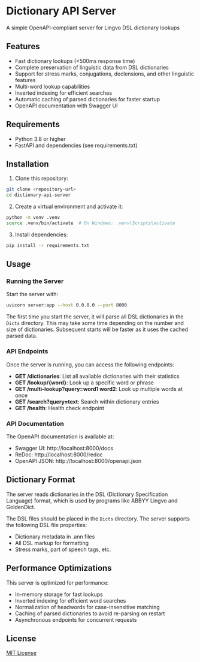 # Dictionary API Server

A simple OpenAPI-compliant server for Lingvo DSL dictionary lookups

## Features

- Fast dictionary lookups (<500ms response time)
- Complete preservation of linguistic data from DSL dictionaries
- Support for stress marks, conjugations, declensions, and other linguistic features
- Multi-word lookup capabilities
- Inverted indexing for efficient searches
- Automatic caching of parsed dictionaries for faster startup
- OpenAPI documentation with Swagger UI

## Requirements

- Python 3.8 or higher
- FastAPI and dependencies (see requirements.txt)

## Installation

1. Clone this repository:
```bash
git clone <repository-url>
cd dictionary-api-server
```

2. Create a virtual environment and activate it:
```bash
python -m venv .venv
source .venv/bin/activate  # On Windows: .venv\Scripts\activate
```

3. Install dependencies:
```bash
pip install -r requirements.txt
```

## Usage

### Running the Server

Start the server with:

```bash
uvicorn server:app --host 0.0.0.0 --port 8000
```

The first time you start the server, it will parse all DSL dictionaries in the `Dicts` directory. This may take some time depending on the number and size of dictionaries. Subsequent starts will be faster as it uses the cached parsed data.

### API Endpoints

Once the server is running, you can access the following endpoints:

- **GET /dictionaries**: List all available dictionaries with their statistics
- **GET /lookup/{word}**: Look up a specific word or phrase
- **GET /multi-lookup?query=word1 word2**: Look up multiple words at once
- **GET /search?query=text**: Search within dictionary entries
- **GET /health**: Health check endpoint

### API Documentation

The OpenAPI documentation is available at:
- Swagger UI: http://localhost:8000/docs
- ReDoc: http://localhost:8000/redoc
- OpenAPI JSON: http://localhost:8000/openapi.json

## Dictionary Format

The server reads dictionaries in the DSL (Dictionary Specification Language) format, which is used by programs like ABBYY Lingvo and GoldenDict. 

The DSL files should be placed in the `Dicts` directory. The server supports the following DSL file properties:
- Dictionary metadata in .ann files
- All DSL markup for formatting
- Stress marks, part of speech tags, etc.

## Performance Optimizations

This server is optimized for performance:
- In-memory storage for fast lookups
- Inverted indexing for efficient word searches
- Normalization of headwords for case-insensitive matching
- Caching of parsed dictionaries to avoid re-parsing on restart
- Asynchronous endpoints for concurrent requests

## License

[MIT License](LICENSE)
